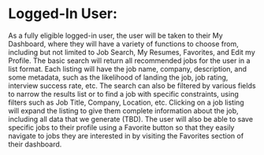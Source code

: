 # Logged-In User: 

As a fully eligible logged-in user, the user will be taken to their My Dashboard, where they will have a variety of functions to choose from, including but not limited to Job Search, My Resumes, Favorites, and Edit my Profile. The basic search will return all recommended jobs for the user in a list format. Each listing will have the job name, company, description, and some metadata, such as the likelihood of landing the job, job rating, interview success rate, etc. The search can also be filtered by various fields to narrow the results list or to find a job with specific constraints, using filters such as Job Title, Company, Location, etc. Clicking on a job listing will expand the listing to give them complete information about the job, including all data that we generate (TBD). The user will also be able to save specific jobs to their profile using a Favorite button so that they easily navigate to jobs they are interested in by visiting the Favorites section of their dashboard.
